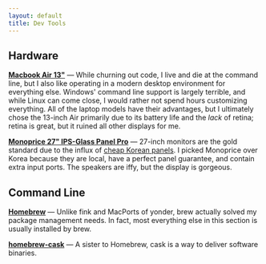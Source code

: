 ```yaml
---
layout: default
title: Dev Tools
---
```

## Hardware
**[Macbook Air 13"](https://www.apple.com/macbook-air/)** &mdash; While churning
out code, I live and die at the command line, but I also like operating in a
modern desktop environment for everything else.  Windows' command line support
is largely terrible, and while Linux can come close, I would rather not spend
hours customizing everything.  All of the laptop models have their advantages,
but I ultimately chose the 13-inch Air primarily due to its battery life and the
*lack* of retina; retina is great, but it ruined all other displays for me.

**[Monoprice 27" IPS-Glass Panel Pro](http://www.monoprice.com/Product?p_id=10489)** &mdash;
27-inch monitors are the gold standard due to the influx of
[cheap Korean panels](http://www.codinghorror.com/blog/2012/07/the-ips-lcd-revolution.html).
I picked Monoprice over Korea because they are local, have a perfect panel
guarantee, and contain extra input ports.  The speakers are iffy, but the
display is gorgeous.

## Command Line
**[Homebrew](http://brew.sh/)** &mdash; Unlike fink and MacPorts of yonder, brew
actually solved my package management needs.  In fact, most everything else in
this section is usually installed by brew.

**[homebrew-cask](https://github.com/phinze/homebrew-cask)** &mdash; A sister to
Homebrew, cask is a way to deliver software binaries.

